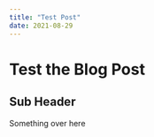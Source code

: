 ```yaml
---
title: "Test Post"
date: 2021-08-29
---
```


# Test the Blog Post

## Sub Header

Something over here
